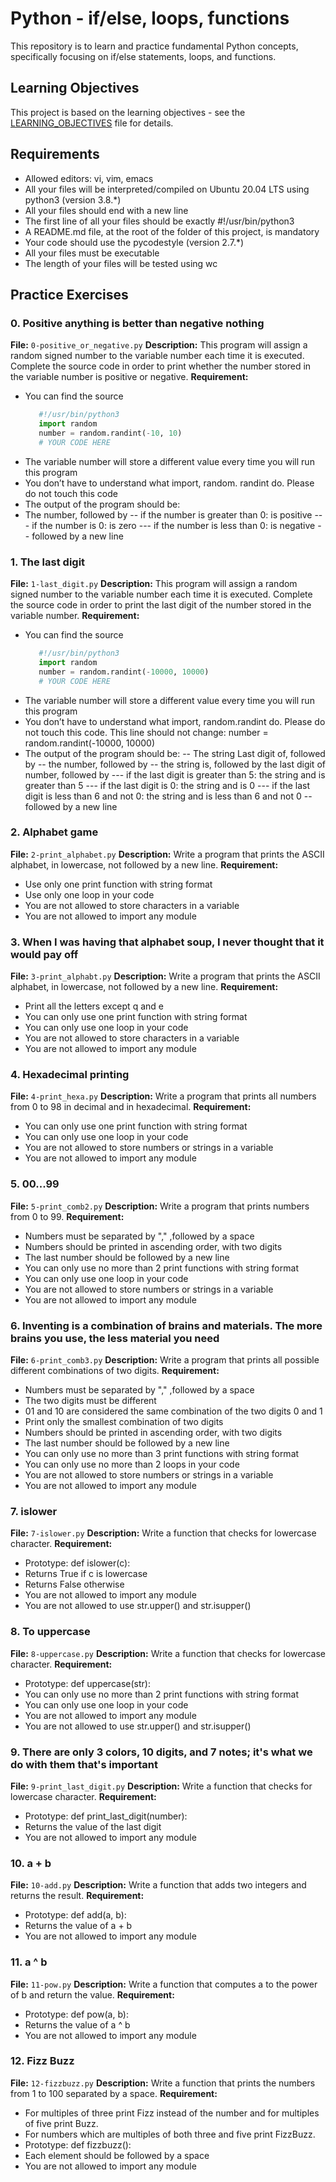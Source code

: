 # Python - if/else, loops, functions

This repository is to learn and practice fundamental Python concepts, specifically focusing on if/else statements, loops, and functions.

## Learning Objectives

This project is based on the learning objectives - see the [LEARNING_OBJECTIVES](https://github.com/Goaty-yagi/holbertonschool-higher_level_programming/blob/main/LEANING_OBJECTIVES.md) file for details.

## Requirements
- Allowed editors: vi, vim, emacs
- All your files will be interpreted/compiled on Ubuntu 20.04 LTS using python3 (version 3.8.*)
- All your files should end with a new line
- The first line of all your files should be exactly #!/usr/bin/python3
- A README.md file, at the root of the folder of this project, is mandatory
- Your code should use the pycodestyle (version 2.7.*)
- All your files must be executable
- The length of your files will be tested using wc

## Practice Exercises

### 0. Positive anything is better than negative nothing

**File:** `0-positive_or_negative.py`
**Description:** This program will assign a random signed number to the variable number each time it is executed. Complete the source code in order to print whether the number stored in the variable number is positive or negative.
**Requirement:** 
- You can find the source
  ```python
     #!/usr/bin/python3
     import random
     number = random.randint(-10, 10)
     # YOUR CODE HERE
  ```
- The variable number will store a different value every time you will run this program
- You don’t have to understand what import, random. randint do. Please do not touch this code
- The output of the program should be:
- The number, followed by
-- if the number is greater than 0: is positive
--- if the number is 0: is zero
--- if the number is less than 0: is negative
-- followed by a new line

### 1. The last digit

**File:** `1-last_digit.py`
**Description:** This program will assign a random signed number to the variable number each time it is executed. Complete the source code in order to print the last digit of the number stored in the variable number.
**Requirement:** 
- You can find the source
  ```python
     #!/usr/bin/python3
     import random
     number = random.randint(-10000, 10000)
     # YOUR CODE HERE
  ```
- The variable number will store a different value every time you will run this program
- You don’t have to understand what import, random.randint do. Please do not touch this code. This line should not change: number = random.randint(-10000, 10000)
- The output of the program should be:
-- The string Last digit of, followed by
-- the number, followed by
-- the string is, followed by the last digit of number, followed by
--- if the last digit is greater than 5: the string and is greater than 5
--- if the last digit is 0: the string and is 0
--- if the last digit is less than 6 and not 0: the string and is less than 6 and not 0
-- followed by a new line

### 2. Alphabet game

**File:** `2-print_alphabet.py`
**Description:** Write a program that prints the ASCII alphabet, in lowercase, not followed by a new line.
**Requirement:** 
- Use only one print function with string format
- Use only one loop in your code
- You are not allowed to store characters in a variable
- You are not allowed to import any module


### 3. When I was having that alphabet soup, I never thought that it would pay off

**File:** `3-print_alphabt.py`
**Description:** Write a program that prints the ASCII alphabet, in lowercase, not followed by a new line.
**Requirement:** 
- Print all the letters except q and e
- You can only use one print function with string format
- You can only use one loop in your code
- You are not allowed to store characters in a variable
- You are not allowed to import any module


### 4. Hexadecimal printing

**File:** `4-print_hexa.py`
**Description:** Write a program that prints all numbers from 0 to 98 in decimal and in hexadecimal.
**Requirement:** 
- You can only use one print function with string format
- You can only use one loop in your code
- You are not allowed to store numbers or strings in a variable
- You are not allowed to import any module


### 5. 00...99

**File:** `5-print_comb2.py`
**Description:** Write a program that prints numbers from 0 to 99.
**Requirement:** 
- Numbers must be separated by "," ,followed by a space
- Numbers should be printed in ascending order, with two digits
- The last number should be followed by a new line
- You can only use no more than 2 print functions with string format
- You can only use one loop in your code
- You are not allowed to store numbers or strings in a variable
- You are not allowed to import any module


### 6. Inventing is a combination of brains and materials. The more brains you use, the less material you need

**File:** `6-print_comb3.py`
**Description:** Write a program that prints all possible different combinations of two digits.
**Requirement:** 
- Numbers must be separated by "," ,followed by a space
- The two digits must be different
- 01 and 10 are considered the same combination of the two digits 0 and 1
- Print only the smallest combination of two digits
- Numbers should be printed in ascending order, with two digits
- The last number should be followed by a new line
- You can only use no more than 3 print functions with string format
- You can only use no more than 2 loops in your code
- You are not allowed to store numbers or strings in a variable
- You are not allowed to import any module


### 7. islower

**File:** `7-islower.py`
**Description:** Write a function that checks for lowercase character.
**Requirement:** 
- Prototype: def islower(c):
- Returns True if c is lowercase
- Returns False otherwise
- You are not allowed to import any module
- You are not allowed to use str.upper() and str.isupper()


### 8. To uppercase

**File:** `8-uppercase.py`
**Description:** Write a function that checks for lowercase character.
**Requirement:** 
- Prototype: def uppercase(str):
- You can only use no more than 2 print functions with string format
- You can only use one loop in your code
- You are not allowed to import any module
- You are not allowed to use str.upper() and str.isupper()


### 9. There are only 3 colors, 10 digits, and 7 notes; it's what we do with them that's important

**File:** `9-print_last_digit.py`
**Description:** Write a function that checks for lowercase character.
**Requirement:** 
- Prototype: def print_last_digit(number):
- Returns the value of the last digit
- You are not allowed to import any module

### 10. a + b

**File:** `10-add.py`
**Description:** Write a function that adds two integers and returns the result.
**Requirement:** 
- Prototype: def add(a, b):
- Returns the value of a + b
- You are not allowed to import any module

### 11. a ^ b

**File:** `11-pow.py`
**Description:** Write a function that computes a to the power of b and return the value.
**Requirement:** 
- Prototype: def pow(a, b):
- Returns the value of a ^ b
- You are not allowed to import any module


### 12. Fizz Buzz

**File:** `12-fizzbuzz.py`
**Description:** Write a function that prints the numbers from 1 to 100 separated by a space.
**Requirement:** 
- For multiples of three print Fizz instead of the number and for multiples of five print Buzz.
- For numbers which are multiples of both three and five print FizzBuzz.
- Prototype: def fizzbuzz():
- Each element should be followed by a space
- You are not allowed to import any module



